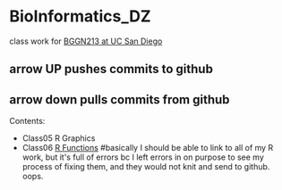# BioInformatics_DZ
class work for [BGGN213 at UC San Diego](https://bioboot.github.io/bggn213_F19/)
## arrow UP pushes commits to github
## arrow down pulls commits from github
Contents:
- Class05 R Graphics
- Class06 [R Functions]()
#basically I should be able to link to all of my R work, but it's full of errors bc I left errors in on purpose to see my process of fixing them, and they would not knit and send to github. oops. 
